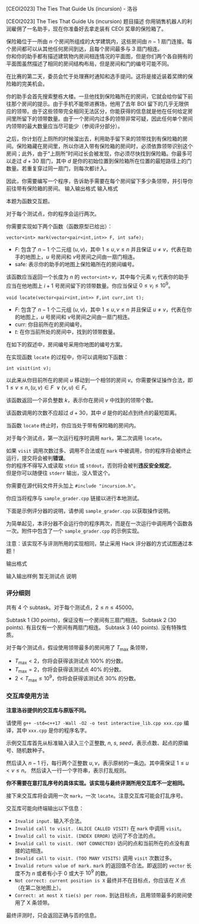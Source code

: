 



[CEOI2023] The Ties That Guide Us (incursion) - 洛谷














[CEOI2023] The Ties That Guide Us (incursion)
题目描述
你用销售机器人的利润雇佣了一名助手，现在你准备好去拿走装有 CEOI 奖章的保险箱了。

保险箱位于一所由 $n$ 个房间所组成的大学建筑内，这些房间由 $n-1$ 扇门连接。每个房间都可以从其他任何房间到达，且每个房间最多与 $3$ 扇门相连。  
你和你的助手都有描述建筑物内房间相连情况的平面图，但是你们两个各自拥有的平面图虽然描述了相同的房间结构布局，但是房间和门的编号可能不同。

在比赛的第二天，委员会忙于处理赛时通知和选手提问。这将是接近装着奖牌的保险箱的完美机会。

你的助手会首先搜索整栋大楼。一旦他找到保险箱所在的房间，它就会给你留下前往那个房间的提示。由于手机不能带进赛场，他用了去年 BOI 留下的几乎无限供应的领带。由于这些领带完全相同无法区分，你能获得的信息就是他在任何给定房间里所留下的领带数量。由于一个房间内过多的领带非常可疑，因此任何单个房间内领带的最大数量应当尽可能少（参阅评分部分）。

之后，你计划在上厕所的时候溜出去，利用助手留下来的领带找到有保险箱的房间。保险箱藏在房间里，所以你进入带有保险箱的房间时，必须依靠领带识别这个房间；此外，由于“上厕所”时间过长会被发现，你必须尽快找到保险箱。你最多可以走过 $d+30$ 扇门，其中 $d$ 是你的初始位置到保险箱所在位置的最短路径上的门数量。若重复穿过同一扇门，则每次都计入。

因此，你需要编写一个程序，告诉助手需要在每个房间留下多少条领带，并引导你前往带有保险箱的房间。
输入输出格式
输入格式

本题为函数交互题。

对于每个测试点，你的程序会运行两次。

你需要实现如下两个函数（函数原型已给出）：
```
vector<int> mark(vector<pair<int,int>> F, int safe);
```
- $F$: 包含了 $n-1$ 个二元组 $(u,v)$，其中 $1 \le u,v \le n$ 并且保证 $u \neq v$，代表在助手的地图上，$u$ 号房间和 $v$号房间之间由一扇门相连。
- $\mathrm{safe}$: 表示你的助手的地图上保险箱所在的房间编号。

该函数应当返回一个长度为 $n$ 的 `vector<int>` $v$，其中每个元素 $v_i$ 代表你的助手应当在他地图上 $i+1$ 号房间留下的领带数量。你应当保证 $0 \le v_i \le 10^9$。

```
void locate(vector<pair<int,int>> F,int curr,int t);
```
- $F$: 包含了 $n-1$ 个二元组 $(u,v)$，其中 $1 \le u,v \le n$ 并且保证 $u \neq v$，代表在你的地图上，$u$ 号房间和 $v$号房间之间由一扇门相连。
- $\mathrm{curr}$: 你目前所在的房间编号。
- $t$: 在你当前所处的房间中，找到的领带数量。

在如下的叙述中，房间编号采用你地图的编号方案。

在实现函数 `locate` 的过程中，你可以调用如下函数：
```
int visit(int v);
```
以此来从你目前所在的房间 $u$ 移动到一个相邻的房间 $v$。你需要保证操作合法，即 $1 \le v \le n,(u,v) \in F\:\vee (v,u) \in F$。

该函数返回一个非负整数 $k$，表示你在房间 $v$ 中找到的领带个数。

该函数调用的次数不应超过 $d+30$，其中 $d$ 是你的起点到终点的最短距离。

当函数 `locate` 终止时，你应当处于带有保险箱的房间内。

对于每个测试点，第一次运行程序时调用 `mark`，第二次调用 `locate`。

如果 `visit` 调用次数过多、调用不合法或在 `mark` 中被调用，你的程序将会被终止运行，提交将会被判**错误**。  
你的程序不得写入或读取 `stdin` 或 `stdout`，否则将会被判**违反安全规定**。  
但是你可以随便往 `stderr` 输出，没人管这个。

你需要在源代码文件开头加上 `#include "incursion.h"`。

你应当将程序与 `sample_grader.cpp` 链接以进行本地测试。

下面是示例评分器的说明，请参阅 `sample_grader.cpp` 以获取操作说明。

为简单起见，本评分器不会运行你的程序两次，而是在一次运行中调用两个函数各一次。附件中包含了一个 `sample_grader.cpp` 的示例实现。

注意：该实现不与评测所用的实现相同，禁止采用 Hack 评分器的方式试图通过本题！

输出格式


输入输出样例
暂无测试点
说明
### 评分细则

共有 4 个 subtask。对于每个测试点，$2 \le n \le 45000$。

Subtask 1 (30 points)，保证没有一个房间有三扇门相连。
Subtask 2 (30 points). 有且仅有一个房间有两扇门相连。
Subtask 3 (40 points). 没有特殊性质。

对于每个测试点，假设使用领带最多的房间用了 $T_{\max}$ 条领带，
- $T_{\max}<2$，你将会获得该测试点 $100\%$ 的分数。
- $T_{\max}=2$，你将会获得该测试点 $40\%$ 的分数。
- $2 < T_{\max} \le 10^9$，你将会获得该测试点 $30\%$ 的分数。

### 交互库使用方法
**注意洛谷提供的交互库与原版不同。**

请使用 `g++ -std=c++17 -Wall -O2 -o test interactive_lib.cpp xxx.cpp` 编译，其中 `xxx.cpp` 是你的程序名字。

示例交互库首先从标准输入读入三个正整数, $n$, $s$, $seed$，表示点数、起点的原编号、随机数种子。

然后读入 $n-1$ 行，每行两个正整数 $u,v$，表示原树的一条边。其中需保证 $1 \le u < v \le n$。
然后读入一行一个字符串，表示打乱规则。

**你不需要在意打乱序号的具体实现。该实现与最终评测所用交互库不一定相同。**

接下来交互库将会调用一次 `mark`，一次 `locate`。注意交互库可能会打乱序号。

交互库可能向终端输出以下信息：

- `Invalid input.` 输入不合法。
- `Invalid call to visit. (ALICE CALLED VISIT)` 在 `mark` 中调用 `visit`。
- `Invalid call to visit. (INDEX ERROR)` 访问了不合法的点。
- `Invalid call to visit. (NOT CONNECTED)` 访问的点和当前所在的点没有直接的边相连。
- `Invalid call to visit. (TOO MANY VISITS)` 调用 `visit` 次数过多。
- `Invalid return value of mark.` `mark` 的返回值不合法。即返回的 `vector` 长度不为 $n$ 或者有小于 $0$ 或大于 $10^9$ 的数。
- `Not correct: current position is X` 最终并不在目标点，你应该在 $X$ 点（在第二张地图上）。
- `Correct: at most X tie(s) per room.` 到达目标点，且用领带最多的房间使用了 X 条领带。

最终评测时，只会返回正确与否的信息。






